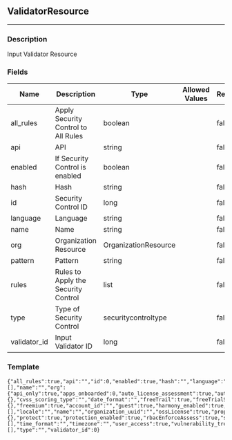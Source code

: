 ## ValidatorResource
---
### Description
Input Validator Resource
### Fields
| Name | Description | Type | Allowed Values | Required |
| ---- | ----------- | ---- | -------------- | -------- |
| all_rules | Apply Security Control to All Rules | boolean |  | false |
| api | API | string |  | false |
| enabled | If Security Control is enabled | boolean |  | false |
| hash | Hash | string |  | false |
| id | Security Control ID | long |  | false |
| language | Language | string |  | false |
| name | Name | string |  | false |
| org | Organization Resource | OrganizationResource |  | false |
| pattern | Pattern | string |  | false |
| rules | Rules to Apply the Security Control | list |  | false |
| type | Type of Security Control | securitycontroltype |  | false |
| validator_id | Input Validator ID | long |  | false |
### Template
```
{"all_rules":true,"api":"","id":0,"enabled":true,"hash":"","language":"","links":[],"name":"","org":{"api_only":true,"apps_onboarded":0,"auto_license_assessment":true,"auto_license_protection":true,"beta_languages_enabled":true,"cloudnative_enabled":true,"creation_time":{},"cvss_scoring_type":"","date_format":"","freeTrail":true,"freeTrialState":{},"freemium":true,"account_id":"","guest":true,"harmony_enabled":true,"is_superadmin":true,"links":[],"locale":"","name":"","organization_uuid":"","ossLicense":true,"properties":{},"protect":true,"protection_enabled":true,"rbacEnforceAssess":true,"sample_application_id":"","sample_server_id":0,"sast_enabled":true,"security_standard_report_enabled":true,"server_environments":[],"time_format":"","timezone":"","user_access":true,"vulnerability_trends_graph_enabled":true},"pattern":"","rules":[],"type":"","validator_id":0}
```
